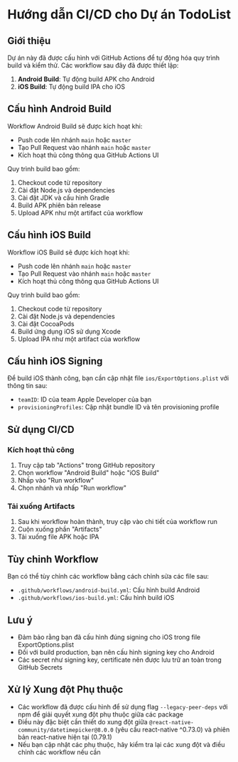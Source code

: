 # Hướng dẫn CI/CD cho Dự án TodoList

## Giới thiệu

Dự án này đã được cấu hình với GitHub Actions để tự động hóa quy trình build và kiểm thử. Các workflow sau đây đã được thiết lập:

1. **Android Build**: Tự động build APK cho Android
2. **iOS Build**: Tự động build IPA cho iOS

## Cấu hình Android Build

Workflow Android Build sẽ được kích hoạt khi:
- Push code lên nhánh `main` hoặc `master`
- Tạo Pull Request vào nhánh `main` hoặc `master`
- Kích hoạt thủ công thông qua GitHub Actions UI

Quy trình build bao gồm:
1. Checkout code từ repository
2. Cài đặt Node.js và dependencies
3. Cài đặt JDK và cấu hình Gradle
4. Build APK phiên bản release
5. Upload APK như một artifact của workflow

## Cấu hình iOS Build

Workflow iOS Build sẽ được kích hoạt khi:
- Push code lên nhánh `main` hoặc `master`
- Tạo Pull Request vào nhánh `main` hoặc `master`
- Kích hoạt thủ công thông qua GitHub Actions UI

Quy trình build bao gồm:
1. Checkout code từ repository
2. Cài đặt Node.js và dependencies
3. Cài đặt CocoaPods
4. Build ứng dụng iOS sử dụng Xcode
5. Upload IPA như một artifact của workflow

## Cấu hình iOS Signing

Để build iOS thành công, bạn cần cập nhật file `ios/ExportOptions.plist` với thông tin sau:

- `teamID`: ID của team Apple Developer của bạn
- `provisioningProfiles`: Cập nhật bundle ID và tên provisioning profile

## Sử dụng CI/CD

### Kích hoạt thủ công

1. Truy cập tab "Actions" trong GitHub repository
2. Chọn workflow "Android Build" hoặc "iOS Build"
3. Nhấp vào "Run workflow"
4. Chọn nhánh và nhấp "Run workflow"

### Tải xuống Artifacts

1. Sau khi workflow hoàn thành, truy cập vào chi tiết của workflow run
2. Cuộn xuống phần "Artifacts"
3. Tải xuống file APK hoặc IPA

## Tùy chỉnh Workflow

Bạn có thể tùy chỉnh các workflow bằng cách chỉnh sửa các file sau:

- `.github/workflows/android-build.yml`: Cấu hình build Android
- `.github/workflows/ios-build.yml`: Cấu hình build iOS

## Lưu ý

- Đảm bảo rằng bạn đã cấu hình đúng signing cho iOS trong file ExportOptions.plist
- Đối với build production, bạn nên cấu hình signing key cho Android
- Các secret như signing key, certificate nên được lưu trữ an toàn trong GitHub Secrets

## Xử lý Xung đột Phụ thuộc

- Các workflow đã được cấu hình để sử dụng flag `--legacy-peer-deps` với npm để giải quyết xung đột phụ thuộc giữa các package
- Điều này đặc biệt cần thiết do xung đột giữa `@react-native-community/datetimepicker@8.0.0` (yêu cầu react-native ^0.73.0) và phiên bản react-native hiện tại (0.79.1)
- Nếu bạn cập nhật các phụ thuộc, hãy kiểm tra lại các xung đột và điều chỉnh các workflow nếu cần